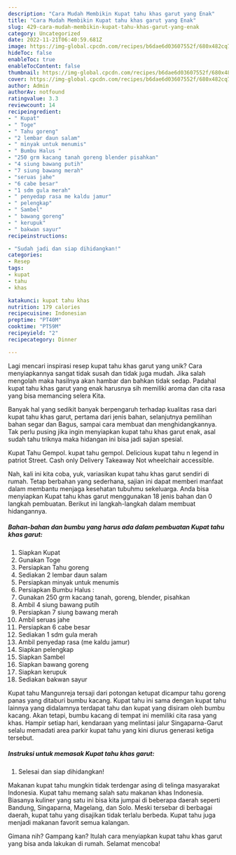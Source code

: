 ```yaml
---
description: "Cara Mudah Membikin Kupat tahu khas garut yang Enak"
title: "Cara Mudah Membikin Kupat tahu khas garut yang Enak"
slug: 429-cara-mudah-membikin-kupat-tahu-khas-garut-yang-enak
category: Uncategorized
date: 2022-11-21T06:40:59.681Z
image: https://img-global.cpcdn.com/recipes/b6dae6d03607552f/680x482cq70/kupat-tahu-khas-garut-foto-resep-utama.jpg
hideToc: false
enableToc: true
enableTocContent: false
thumbnail: https://img-global.cpcdn.com/recipes/b6dae6d03607552f/680x482cq70/kupat-tahu-khas-garut-foto-resep-utama.jpg
cover: https://img-global.cpcdn.com/recipes/b6dae6d03607552f/680x482cq70/kupat-tahu-khas-garut-foto-resep-utama.jpg
author: Admin
authorAv: notfound
ratingvalue: 3.3
reviewcount: 14
recipeingredient:
- " Kupat"
- " Toge"
- " Tahu goreng"
- "2 lembar daun salam"
- " minyak untuk menumis"
- " Bumbu Halus "
- "250 grm kacang tanah goreng blender pisahkan"
- "4 siung bawang putih"
- "7 siung bawang merah"
- "seruas jahe"
- "6 cabe besar"
- "1 sdm gula merah"
- " penyedap rasa me kaldu jamur"
- " pelengkap"
- " Sambel"
- " bawang goreng"
- " kerupuk"
- " bakwan sayur"
recipeinstructions:

- "Sudah jadi dan siap dihidangkan!"
categories:
- Resep
tags:
- kupat
- tahu
- khas

katakunci: kupat tahu khas 
nutrition: 179 calories
recipecuisine: Indonesian
preptime: "PT40M"
cooktime: "PT59M"
recipeyield: "2"
recipecategory: Dinner

---
```





Lagi mencari inspirasi resep kupat tahu khas garut yang unik? Cara menyiapkannya sangat tidak susah dan tidak juga mudah. Jika salah mengolah maka hasilnya akan hambar dan bahkan tidak sedap. Padahal kupat tahu khas garut yang enak harusnya sih memiliki aroma dan cita rasa yang bisa memancing selera Kita.





Banyak hal yang sedikit banyak berpengaruh terhadap kualitas rasa dari kupat tahu khas garut, pertama dari jenis bahan, selanjutnya pemilihan bahan segar dan Bagus, sampai cara membuat dan menghidangkannya. Tak perlu pusing jika ingin menyiapkan kupat tahu khas garut enak,      asal sudah tahu triknya maka hidangan ini bisa jadi sajian spesial.














Kupat Tahu Gempol. kupat tahu gempol. Delicious kupat tahu n legend in patriot Street. Cash only Delivery Takeaway Not wheelchair accessible.






Nah, kali ini kita coba, yuk, variasikan kupat tahu khas garut sendiri di rumah. Tetap berbahan yang sederhana, sajian ini dapat memberi manfaat dalam membantu menjaga kesehatan tubuhmu sekeluarga. Anda bisa menyiapkan Kupat tahu khas garut menggunakan 18 jenis bahan dan 0 langkah pembuatan. Berikut ini langkah-langkah dalam membuat hidangannya.

<!--inarticleads1-->

##### Bahan-bahan dan bumbu yang harus ada dalam pembuatan Kupat tahu khas garut:

1. Siapkan  Kupat
1. Gunakan  Toge
1. Persiapkan  Tahu goreng
1. Sediakan 2 lembar daun salam
1. Persiapkan  minyak untuk menumis
1. Persiapkan  Bumbu Halus :
1. Gunakan 250 grm kacang tanah, goreng, blender, pisahkan
1. Ambil 4 siung bawang putih
1. Persiapkan 7 siung bawang merah
1. Ambil seruas jahe
1. Persiapkan 6 cabe besar
1. Sediakan 1 sdm gula merah
1. Ambil  penyedap rasa (me kaldu jamur)
1. Siapkan  pelengkap
1. Siapkan  Sambel
1. Siapkan  bawang goreng
1. Siapkan  kerupuk
1. Sediakan  bakwan sayur


Kupat tahu Mangunreja tersaji dari potongan ketupat dicampur tahu goreng panas yang ditaburi bumbu kacang. Kupat tahu ini sama dengan kupat tahu lainnya yang didalamnya terdapat tahu dan kupat yang disiram oleh bumbu kacang. Akan tetapi, bumbu kacang di tempat ini memiliki cita rasa yang khas. Hampir setiap hari, kendaraan yang melintasi jalur Singaparna-Garut selalu memadati area parkir kupat tahu yang kini diurus generasi ketiga tersebut. 

<!--inarticleads2-->

##### Instruksi untuk memasak Kupat tahu khas garut:


1. Selesai dan siap dihidangkan!

Makanan kupat tahu mungkin tidak terdengar asing di telinga masyarakat Indonesia. Kupat tahu memang salah satu makanan khas Indonesia. Biasanya kuliner yang satu ini bisa kita jumpai di beberapa daerah seperti Bandung, Singaparna, Magelang, dan Solo. Meski tersebar di berbagai daerah, kupat tahu yang disajikan tidak terlalu berbeda. Kupat tahu juga menjadi makanan favorit semua kalangan. 

Gimana nih? Gampang kan? Itulah cara menyiapkan kupat tahu khas garut yang bisa anda lakukan di rumah. Selamat mencoba!
